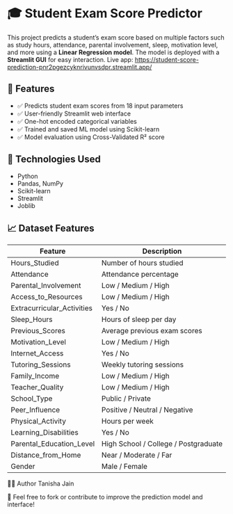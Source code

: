 # 🎓 Student Exam Score Predictor

This project predicts a student’s exam score based on multiple factors such as study hours, attendance, parental involvement, sleep, motivation level, and more using a **Linear Regression model**. The model is deployed with a **Streamlit GUI** for easy interaction.
Live app: https://student-score-prediction-pnr2pgezcyknrivunvsdpr.streamlit.app/

## 🚀 Features

- ✅ Predicts student exam scores from 18 input parameters
- ✅ User-friendly Streamlit web interface
- ✅ One-hot encoded categorical variables
- ✅ Trained and saved ML model using Scikit-learn
- ✅ Model evaluation using Cross-Validated R² score

## 🧠 Technologies Used

- Python
- Pandas, NumPy
- Scikit-learn
- Streamlit
- Joblib

## 📈 Dataset Features

| Feature                     | Description                          |
|----------------------------|--------------------------------------|
| Hours_Studied              | Number of hours studied              |
| Attendance                 | Attendance percentage                |
| Parental_Involvement       | Low / Medium / High                  |
| Access_to_Resources        | Low / Medium / High                  |
| Extracurricular_Activities | Yes / No                             |
| Sleep_Hours                | Hours of sleep per day               |
| Previous_Scores            | Average previous exam scores         |
| Motivation_Level           | Low / Medium / High                  |
| Internet_Access            | Yes / No                             |
| Tutoring_Sessions          | Weekly tutoring sessions             |
| Family_Income              | Low / Medium / High                  |
| Teacher_Quality            | Low / Medium / High                  |
| School_Type                | Public / Private                     |
| Peer_Influence             | Positive / Neutral / Negative        |
| Physical_Activity          | Hours per week                       |
| Learning_Disabilities      | Yes / No                             |
| Parental_Education_Level   | High School / College / Postgraduate |
| Distance_from_Home         | Near / Moderate / Far                |
| Gender                     | Male / Female                        |


👩‍💻 Author
Tanisha Jain

📢 Feel free to fork or contribute to improve the prediction model and interface!

